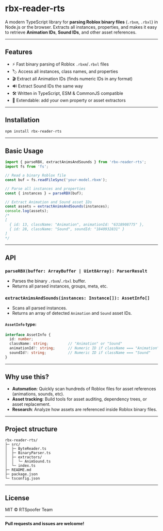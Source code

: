 # rbx-reader-rts

A modern TypeScript library for **parsing Roblox binary files** (`.rbxm`, `.rbxl`) in Node.js or the browser. Extracts all instances, properties, and makes it easy to retrieve **Animation IDs**, **Sound IDs**, and other asset references.

---

## Features

- ⚡ Fast binary parsing of Roblox `.rbxm`/`.rbxl` files
- 🏷️ Access all instances, class names, and properties
- 🎬 Extract all Animation IDs (finds numeric IDs in any format)
- 🔊 Extract Sound IDs the same way
- 🛠️ Written in TypeScript, ESM & CommonJS compatible
- 🧩 Extendable: add your own property or asset extractors

---

## Installation

```bash
npm install rbx-reader-rts
```

---

## Basic Usage

```ts
import { parseRBX, extractAnimsAndSounds } from 'rbx-reader-rts';
import fs from 'fs';

// Read a binary Roblox file
const buf = fs.readFileSync('your-model.rbxm');

// Parse all instances and properties
const { instances } = parseRBX(buf);

// Extract Animation and Sound asset IDs
const assets = extractAnimsAndSounds(instances);
console.log(assets);
/*
[
  { id: 13, className: "Animation", animationId: "6318908775" },
  { id: 28, className: "Sound", soundId: "1840932831" }
]
*/
```

---

## API

### `parseRBX(buffer: ArrayBuffer | Uint8Array): ParserResult`
- Parses the binary `.rbxm`/`.rbxl` buffer.
- Returns all parsed instances, groups, meta, etc.

### `extractAnimsAndSounds(instances: Instance[]): AssetInfo[]`
- Scans all parsed instances.
- Returns an array of detected `Animation` and `Sound` asset IDs.

#### `AssetInfo` type:

```ts
interface AssetInfo {
  id: number;
  className: string;         // "Animation" or "Sound"
  animationId?: string;      // Numeric ID if className === "Animation"
  soundId?: string;          // Numeric ID if className === "Sound"
}
```

---

## Why use this?

- **Automation**: Quickly scan hundreds of Roblox files for asset references (animations, sounds, etc).
- **Asset tracking**: Build tools for asset auditing, dependency trees, or asset replacement.
- **Research**: Analyze how assets are referenced inside Roblox binary files.

---

## Project structure

```
rbx-reader-rts/
├─ src/
│  ├─ ByteReader.ts
│  ├─ BinaryParser.ts
│  ├─ extractors/
│  │  └─ AnimSound.ts
│  └─ index.ts
├─ README.md
├─ package.json
└─ tsconfig.json
```

---

## License

MIT © RTSpoofer Team

---

**Pull requests and issues are welcome!**
